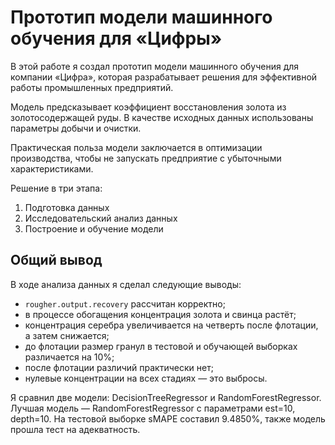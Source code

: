 # Прототип модели машинного обучения для «Цифры»

В этой работе я создал прототип модели машинного обучения для компании «Цифра», которая разрабатывает решения для эффективной работы промышленных предприятий.

Модель предсказывает коэффициент восстановления золота из золотосодержащей руды. В качестве исходных данных использованы параметры добычи и очистки.

Практическая польза модели заключается в оптимизации производства, чтобы не запускать предприятие с убыточными характеристиками.

Решение в три этапа:
1. Подготовка данных
2. Исследовательский анализ данных
3. Построение и обучение модели

## Общий вывод

В ходе анализа данных я сделал следующие выводы:
* `rougher.output.recovery` рассчитан корректно;
* в процессе обогащения концентрация золота и свинца растёт;
* концентрация серебра увеличивается на четверть после флотации, а затем снижается;
* до флотации размер гранул в тестовой и обучающей выборках различается на 10%;
* после флотации различий практически нет;
* нулевые концентрации на всех стадиях — это выбросы.

Я сравнил две модели: DecisionTreeRegressor и RandomForestRegressor. Лучшая модель — RandomForestRegressor с параметрами est=10, depth=10. На тестовой выборке sMAPE составил 9.4850%, также модель прошла тест на адекватность.

